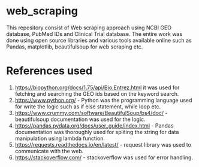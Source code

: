 
# web_scraping
This repository consist of Web scraping approach using NCBI GEO database, PubMed IDs and Clinical Trial database.
The entire work was done using open source libraries and various tools available online such as
Pandas, matplotlib, beautifulsoup for web scraping etc.

# References used

1. https://biopython.org/docs/1.75/api/Bio.Entrez.html it was used for fetching and searching the GEO ids based on the keyword search.
2. https://www.python.org/ - Python was the programming language used for write the logic such as if else statement, while loop etc.
3. https://www.crummy.com/software/BeautifulSoup/bs4/doc/ - beautifulsoup documentation was used for the logic.
4. https://pandas.pydata.org/docs/user_guide/index.html - Pandas documentation was thoroughly used for spliting the string for data manipulation using lambda function.
5. https://requests.readthedocs.io/en/latest/ - request library was used to communicate with the web.
6. https://stackoverflow.com/ - stackoverflow was used for error handling.
